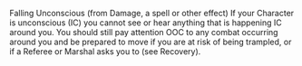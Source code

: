 Falling Unconscious (from Damage, a spell or other effect) If your Character is unconscious (IC) you cannot see or hear anything that is happening IC around you. You should still pay attention OOC to any combat occurring around you and be prepared to move if you are at risk of being trampled, or if a Referee or Marshal asks you to (see Recovery).